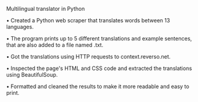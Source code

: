Multilingual translator in Python

• Created a Python web scraper that translates words between 13 languages.

• The program prints up to 5 different translations and example sentences, that are also added to a file named .txt.

• Got the translations using HTTP requests to context.reverso.net.

• Inspected the page's HTML and CSS code and extracted the translations using BeautifulSoup.

• Formatted and cleaned the results to make it more readable and easy to print.
